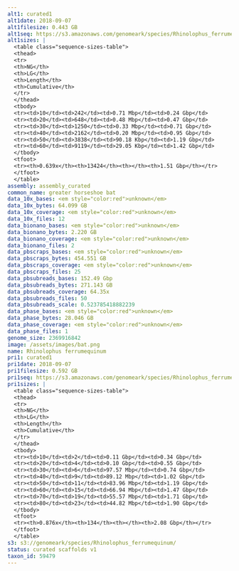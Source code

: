 ```yaml
---
alt1: curated1
alt1date: 2018-09-07
alt1filesize: 0.443 GB
alt1seq: https://s3.amazonaws.com/genomeark/species/Rhinolophus_ferrumequinum/mRhiFer1/assembly_curated/mRhiFer1.alt.cur.20180907.fasta.gz
alt1sizes: |
  <table class="sequence-sizes-table">
  <thead>
  <tr>
  <th>NG</th>
  <th>LG</th>
  <th>Length</th>
  <th>Cumulative</th>
  </tr>
  </thead>
  <tbody>
  <tr><td>10</td><td>242</td><td>0.71 Mbp</td><td>0.24 Gbp</td>
  <tr><td>20</td><td>648</td><td>0.48 Mbp</td><td>0.47 Gbp</td>
  <tr><td>30</td><td>1250</td><td>0.33 Mbp</td><td>0.71 Gbp</td>
  <tr><td>40</td><td>2162</td><td>0.20 Mbp</td><td>0.95 Gbp</td>
  <tr><td>50</td><td>3838</td><td>90.18 Kbp</td><td>1.19 Gbp</td>
  <tr><td>60</td><td>9119</td><td>29.05 Kbp</td><td>1.42 Gbp</td>
  </tbody>
  <tfoot>
  <tr><th>0.639x</th><th>13424</th><th></th><th>1.51 Gbp</th></tr>
  </tfoot>
  </table>
assembly: assembly_curated
common_name: greater horseshoe bat
data_10x_bases: <em style="color:red">unknown</em>
data_10x_bytes: 64.099 GB
data_10x_coverage: <em style="color:red">unknown</em>
data_10x_files: 12
data_bionano_bases: <em style="color:red">unknown</em>
data_bionano_bytes: 2.220 GB
data_bionano_coverage: <em style="color:red">unknown</em>
data_bionano_files: 2
data_pbscraps_bases: <em style="color:red">unknown</em>
data_pbscraps_bytes: 454.551 GB
data_pbscraps_coverage: <em style="color:red">unknown</em>
data_pbscraps_files: 25
data_pbsubreads_bases: 152.49 Gbp
data_pbsubreads_bytes: 271.143 GB
data_pbsubreads_coverage: 64.35x
data_pbsubreads_files: 50
data_pbsubreads_scale: 0.523785418882239
data_phase_bases: <em style="color:red">unknown</em>
data_phase_bytes: 28.046 GB
data_phase_coverage: <em style="color:red">unknown</em>
data_phase_files: 1
genome_size: 2369916842
image: /assets/images/bat.png
name: Rhinolophus ferrumequinum
pri1: curated1
pri1date: 2018-09-07
pri1filesize: 0.592 GB
pri1seq: https://s3.amazonaws.com/genomeark/species/Rhinolophus_ferrumequinum/mRhiFer1/assembly_curated/mRhiFer1.pri.cur.20180907.fasta.gz
pri1sizes: |
  <table class="sequence-sizes-table">
  <thead>
  <tr>
  <th>NG</th>
  <th>LG</th>
  <th>Length</th>
  <th>Cumulative</th>
  </tr>
  </thead>
  <tbody>
  <tr><td>10</td><td>2</td><td>0.11 Gbp</td><td>0.34 Gbp</td>
  <tr><td>20</td><td>4</td><td>0.10 Gbp</td><td>0.55 Gbp</td>
  <tr><td>30</td><td>6</td><td>97.57 Mbp</td><td>0.74 Gbp</td>
  <tr><td>40</td><td>9</td><td>89.12 Mbp</td><td>1.02 Gbp</td>
  <tr><td>50</td><td>11</td><td>83.96 Mbp</td><td>1.19 Gbp</td>
  <tr><td>60</td><td>15</td><td>66.94 Mbp</td><td>1.47 Gbp</td>
  <tr><td>70</td><td>19</td><td>55.57 Mbp</td><td>1.71 Gbp</td>
  <tr><td>80</td><td>23</td><td>44.82 Mbp</td><td>1.90 Gbp</td>
  </tbody>
  <tfoot>
  <tr><th>0.876x</th><th>134</th><th></th><th>2.08 Gbp</th></tr>
  </tfoot>
  </table>
s3: s3://genomeark/species/Rhinolophus_ferrumequinum/
status: curated scaffolds v1
taxon_id: 59479
---
```

